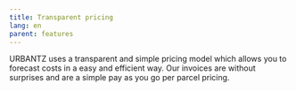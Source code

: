 ```yaml
---
title: Transparent pricing
lang: en
parent: features
---
```


URBANTZ uses a transparent and simple pricing model which allows you to forecast costs in a easy and efficient way. Our invoices are without surprises and are a simple pay as you go per parcel pricing.